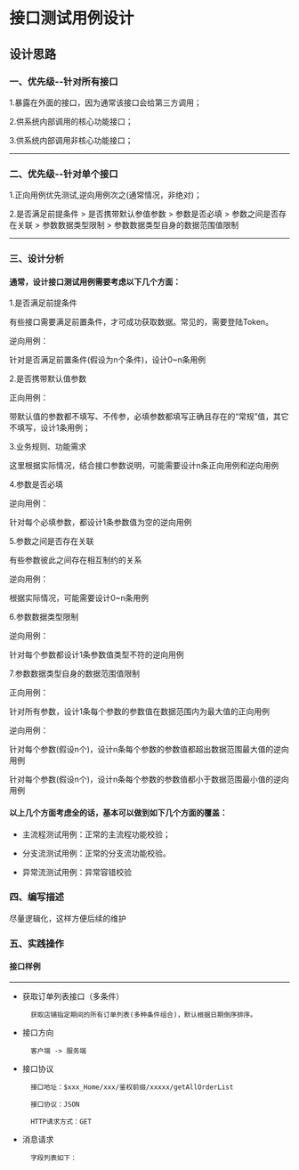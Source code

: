 # 接口测试用例设计
## 设计思路
### 一、优先级--针对所有接口
1.暴露在外面的接口，因为通常该接口会给第三方调用；

2.供系统内部调用的核心功能接口；

3.供系统内部调用非核心功能接口；

---

### 二、优先级--针对单个接口
1.正向用例优先测试,逆向用例次之(通常情况，非绝对)；

2.是否满足前提条件 > 是否携带默认参值参数 > 参数是否必填 > 参数之间是否存在关联 > 参数数据类型限制 > 参数数据类型自身的数据范围值限制

---

### 三、设计分析
#### 通常，设计接口测试用例需要考虑以下几个方面：

1.是否满足前提条件

有些接口需要满足前置条件，才可成功获取数据。常见的，需要登陆Token。

逆向用例：

针对是否满足前置条件(假设为n个条件)，设计0~n条用例

2.是否携带默认值参数

正向用例：

带默认值的参数都不填写、不传参，必填参数都填写正确且存在的“常规”值，其它不填写，设计1条用例；

 

3.业务规则、功能需求

这里根据实际情况，结合接口参数说明，可能需要设计n条正向用例和逆向用例

4.参数是否必填

逆向用例：

针对每个必填参数，都设计1条参数值为空的逆向用例

5.参数之间是否存在关联

有些参数彼此之间存在相互制约的关系

逆向用例：

根据实际情况，可能需要设计0~n条用例

6.参数数据类型限制

逆向用例：

针对每个参数都设计1条参数值类型不符的逆向用例

7.参数数据类型自身的数据范围值限制

正向用例：

针对所有参数，设计1条每个参数的参数值在数据范围内为最大值的正向用例

 

逆向用例：

针对每个参数(假设n个)，设计n条每个参数的参数值都超出数据范围最大值的逆向用例

针对每个参数(假设n个)，设计n条每个参数的参数值都小于数据范围最小值的逆向用例

 

#### 以上几个方面考虑全的话，基本可以做到如下几个方面的覆盖：

* 主流程测试用例：正常的主流程功能校验；

* 分支流测试用例：正常的分支流功能校验。

* 异常流测试用例：异常容错校验

### 四、编写描述
尽量逻辑化，这样方便后续的维护

### 五、实践操作
#### 接口样例
---
* 获取订单列表接口（多条件）

		获取店铺指定期间的所有订单列表(多种条件组合)，默认根据日期倒序排序。

* 接口方向

		客户端 -> 服务端
		
* 接口协议

		接口地址：$xxx_Home/xxx/鉴权前缀/xxxxx/getAllOrderList

		接口协议：JSON

		HTTP请求方式：GET
* 消息请求

		字段列表如下：



